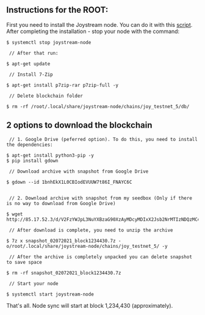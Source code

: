 ## Instructions for the ROOT:

First you need to install the Joystream node. You can do it with this [script](https://github.com/Joystream/community-repo/tree/master/community-contributions/scriptnodeSetup).
After completing the installation - stop your node with the command:

```
$ systemctl stop joystream-node

 // After that run:

$ apt-get update

 // Install 7-Zip

$ apt-get install p7zip-rar p7zip-full -y

 // Delete blockchain folder

$ rm -rf /root/.local/share/joystream-node/chains/joy_testnet_5/db/
```

## 2 options to download the blockchain

```
 // 1. Google Drive (peferred option). To do this, you need to install the dependencies:

$ apt-get install python3-pip -y
$ pip install gdown

 // Download archive with snapshot from Google Drive

$ gdown --id 1bnhEkX1L0CBIodEVUUW7t86I_FNAYC6C


 // 2. Download archive with snapshot from my seedbox (Only if there is no way to download from Google Drive)

$ wget http://85.17.52.3/d/V2FzYWJpL3NuYXBzaG90XzAyMDcyMDIxX2Jsb2NrMTIzNDQzMC43eg==/snapshot_02072021_block1234430.7z

 // After download is complete, you need to unzip the archive

$ 7z x snapshot_02072021_block1234430.7z -o/root/.local/share/joystream-node/chains/joy_testnet_5/ -y

 // After the archive is completely unpacked you can delete snapshot to save space

$ rm -rf snapshot_02072021_block1234430.7z

 // Start your node

$ systemctl start joystream-node
```

That's all. Node sync will start at block 1,234,430 (approximately).
